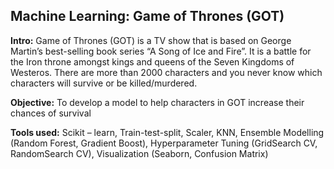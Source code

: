 ## Machine Learning: Game of Thrones (GOT)


**Intro:** Game of Thrones (GOT) is a TV show that is based on George Martin’s best-selling book series “A Song of Ice and Fire”. It is a battle for the Iron throne amongst kings and queens of the Seven Kingdoms of Westeros. There are more than 2000 characters and you never know which characters will survive or be killed/murdered. 

**Objective:** To develop a model to help characters in GOT increase their chances of survival 

**Tools used:** Scikit – learn, Train-test-split, Scaler, KNN, Ensemble Modelling (Random Forest, Gradient Boost), Hyperparameter Tuning (GridSearch CV, RandomSearch CV), Visualization (Seaborn, Confusion Matrix)
